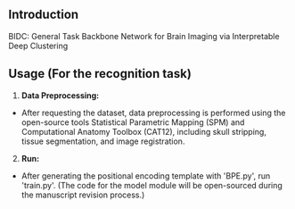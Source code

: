 ## Introduction
BIDC: General Task Backbone Network for Brain Imaging via Interpretable Deep Clustering</br>

## Usage (For the recognition task)</br>
1. **Data Preprocessing:**</br>
- After requesting the dataset, data preprocessing is performed using the open-source tools Statistical Parametric Mapping (SPM) and Computational Anatomy Toolbox (CAT12), including skull stripping, tissue segmentation, and image registration.</br>

2. **Run:** </br>
- After generating the positional encoding template with 'BPE.py', run 'train.py'. (The code for the model module will be open-sourced during the manuscript revision process.)</br>



